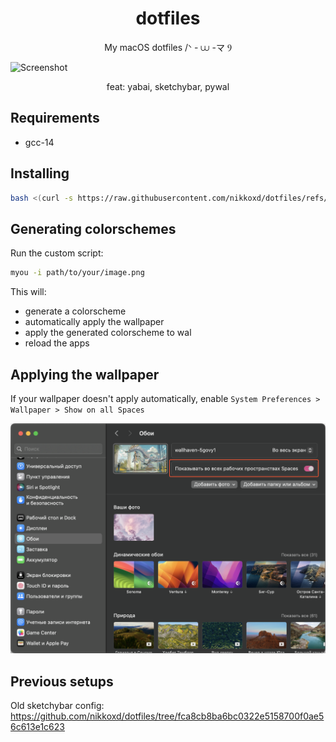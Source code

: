 <h1 align="center">dotfiles</h1>
<p align="center">My macOS dotfiles /ᐠ - ⩊ -マ Ⳋ</p>

![Screenshot](https://github.com/user-attachments/assets/1e858f63-46ba-49ff-8947-4a006e7e27ee)

<p align="center">feat: yabai, sketchybar, pywal</p>

## Requirements
- gcc-14

## Installing
```sh
bash <(curl -s https://raw.githubusercontent.com/nikkoxd/dotfiles/refs/heads/main/install.sh)>
```

## Generating colorschemes
Run the custom script:
```bash
myou -i path/to/your/image.png
```
This will:
- generate a colorscheme
- automatically apply the wallpaper
- apply the generated colorscheme to wal
- reload the apps

## Applying the wallpaper
If your wallpaper doesn't apply automatically,
enable `System Preferences > Wallpaper > Show on all Spaces`

![Applying the wallpaper](applying-the-wallpaper.png)

## Previous setups
Old sketchybar config: https://github.com/nikkoxd/dotfiles/tree/fca8cb8ba6bc0322e5158700f0ae56c613e1c623
